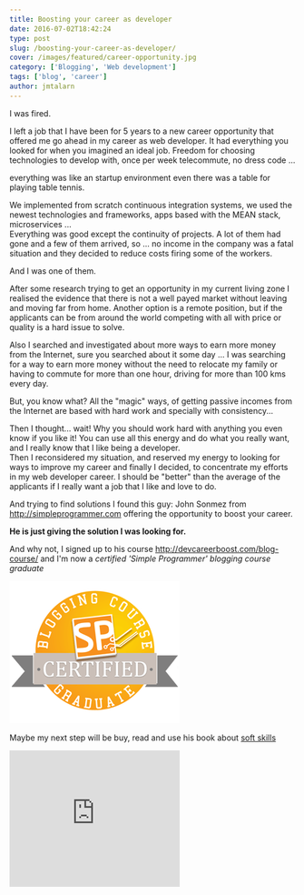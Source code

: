 ```yaml
---
title: Boosting your career as developer
date: 2016-07-02T18:42:24
type: post
slug: /boosting-your-career-as-developer/
cover: /images/featured/career-opportunity.jpg
category: ['Blogging', 'Web development']
tags: ['blog', 'career']
author: jmtalarn
---
```


I was fired.

I left a job that I have been for 5 years to a new career opportunity that offered me go ahead in my career as web developer. It had everything you looked for when you imagined an ideal job. Freedom for choosing technologies to develop with, once per week telecommute, no dress code ...

everything was like an startup environment even there was a table for playing table tennis.
<!--more-->
<p>We implemented from scratch continuous integration systems, we used the newest technologies and frameworks, apps based with the MEAN stack, microservices ...<br />
Everything was good except the continuity of projects. A lot of them had gone and a few of them arrived, so ... no income in the company was a fatal situation and they decided to reduce costs firing some of the workers.</p>
<p>And I was one of them.</p>
<p>After some research trying to get an opportunity in my current living zone I realised the evidence that there is not a well payed market without leaving and moving far from home. Another option is a remote position, but if the applicants can be from around the world competing with all with price or quality is a hard issue to solve.</p>
<p>Also I searched and investigated about more ways to earn more money from the Internet, sure you searched about it some day ... I was searching for a way to earn more money without the need to relocate my family or having to commute for more than one hour, driving for more than 100 kms every day.</p>
<p>But, you know what? All the "magic" ways, of getting passive incomes from the Internet are based with hard work and specially with consistency...</p>
<p>Then I thought... wait! Why you should work hard with anything you even know if you like it! You can use all this energy and do what you really want, and I really know that I like being a developer.<br />
Then I reconsidered my situation, and reserved my energy to looking for ways to improve my career and finally I decided, to concentrate my efforts in my web developer career. I should be "better" than the average of the applicants if I really want a job that I like and love to do.</p>
<p>And trying to find solutions I found this guy: John Sonmez from <a href="https://simpleprogrammer.com/?utm_source=how-to-create-a-blog-that-boosts-your-career-course&amp;utm_medium=email&amp;utm_campaign=lesson-5-do-you-know-how-to-get-traffic-for-your-blog" target="_blank">http://simpleprogrammer.com</a> offering the opportunity to boost your career.</p>
<p><strong>He is just giving the solution I was looking for.</strong></p>
<p>And why not, I signed up to his course 
<a href="http://devcareerboost.com/blog-course/" target="_blank">http://devcareerboost.com/blog-course/</a> and I'm now a <em>certified 'Simple Programmer' blogging course graduate</em></p>
<p>​<a href="http://simpleprogrammer.com/2015/03/02/my-free-blogging-course-is-getting-unbelievable-results/" target="\_blank"
><img src="../images/badge.png" alt="Boosting your career as developer" /></a></p>
<p>Maybe my next step will be buy, read and use his book about <a href="http://www.amazon.es/gp/product/1617292397/ref=as_li_qf_sp_asin_il_tl?ie=UTF8&amp;camp=3626&amp;creative=24790&amp;creativeASIN=1617292397&amp;linkCode=as2&amp;tag=selfiesticks_es_en-21" target="\_blank"
>soft skills</a></p>
<iframe style="height: 15rem"  src="http://rcm-eu.amazon-adsystem.com/e/cm?t=selfiesticks_es_en-21&amp;o=30&amp;p=8&amp;l=as1&amp;asins=1617292397&amp;ref=tf_til&amp;fc1=000000&amp;IS2=1&amp;lt1=_blank&amp;m=amazon&amp;lc1=0000FF&amp;bc1=FFFFFF&amp;bg1=FFFFFF&amp;f=ifr" frameborder="0" marginwidth="0" marginheight="0" scrolling="no"></iframe>
